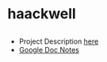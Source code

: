 # haackwell

## 

* Project Description [here](https://github.com/geohackweek/ghw2017/tree/master/projects/GroundwaterHydrology)
* [Google Doc Notes](https://docs.google.com/document/d/1uwZCiznRmqj8OPPLHV6vrs76mOqoEl1d_TVbTwCsFXc/edit)
